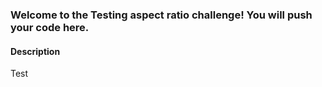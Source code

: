 ### Welcome to the Testing aspect ratio challenge! You will push your code here.

#### Description
Test

